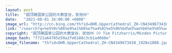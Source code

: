 ```yaml
---
layout: post
title:  "圆顶礁国家公园的大教堂谷，犹他州"
date:   "2021-08-01 16:00:00 +0800"
image_url: "http://cn.bing.com/th?id=OHR.UpperCathedral_ZH-CN4349673438_1920x1080.jpg&rf=LaDigue_1920x1080.jpg&pid=hp"
link: "/search?q=%e5%9c%86%e9%a1%b6%e7%a4%81%e5%9b%bd%e5%ae%b6%e5%85%ac%e5%9b%ad&form=hpcapt&mkt=zh-cn"
copyright: "圆顶礁国家公园的大教堂谷，犹他州 (© Tim Fitzharris/Minden Pictures)"
image_hash: "f721a64705e59a2fe6188c3cb1ad668e"
image_filename: "th?id=OHR.UpperCathedral_ZH-CN4349673438_1920x1080.jpg&rf=LaDigue_1920x1080.jpg&pid=hp"
---
```

